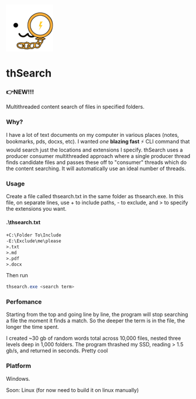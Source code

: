 <img src="Assets/icon.png" alt="icon" style="zoom:50%;" />

# thSearch 

### 👉NEW!!!

Multithreaded content search of files in specified folders. 

### Why?

I have a lot of text documents on my computer in various places (notes, bookmarks, pds, docxs, etc). I wanted *one* **blazing fast** ⚡ CLI command that would search just the locations and extensions I specify. thSearch uses a producer consumer multithreaded approach where a single producer thread finds candidate files and passes these off to "consumer" threads which do the content searching. It will automatically use an ideal number of threads.

### Usage

Create a file called thsearch.txt in the same folder as thsearch.exe. In this file, on separate lines, use + to include paths, - to exclude, and > to specify the extensions you want.

#### .\thsearch.txt 

```
+C:\Folder To\Include
-E:\Exclude\me\please
>.txt
>.md
>.pdf
>.docx
```

Then run 

```powershell
thsearch.exe <search term>
```

### Perfomance

Starting from the top and going line by line, the program will stop searching a file the moment it finds a match. So the deeper the term is in the file, the longer the time spent. 

I created ~30 gb of random words total across 10,000 files, nested three levels deep in 1,000 folders. The program thrashed my SSD, reading > 1.5 gb/s, and returned in seconds. Pretty cool

### Platform

Windows.

Soon: Linux (for now need to build it on linux manually)


